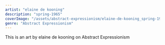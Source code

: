 ```yaml
---
artist: "elaine de kooning"
description: "spring-1965"
coverImage: "/assets/abstract-expressionism/elaine-de-kooning_spring-1965.jpg"
genre: "Abstract Expressionism"
---
```

This is an art by elaine de kooning on Abstract Expressionism

